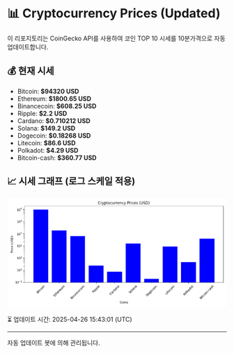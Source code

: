 
# 📊 Cryptocurrency Prices (Updated)

이 리포지토리는 CoinGecko API를 사용하여 코인 TOP 10 시세를 10분가격으로 자동 업데이트합니다.

## 💰 현재 시세
- Bitcoin: **$94320 USD**
- Ethereum: **$1800.65 USD**
- Binancecoin: **$608.25 USD**
- Ripple: **$2.2 USD**
- Cardano: **$0.710212 USD**
- Solana: **$149.2 USD**
- Dogecoin: **$0.18268 USD**
- Litecoin: **$86.6 USD**
- Polkadot: **$4.29 USD**
- Bitcoin-cash: **$360.77 USD**

## 📈 시세 그래프 (로그 스케일 적용)
![Crypto Prices](crypto_prices.png)

⏳ 업데이트 시간: 2025-04-26 15:43:01 (UTC)

---
자동 업데이트 봇에 의해 관리됩니다.
